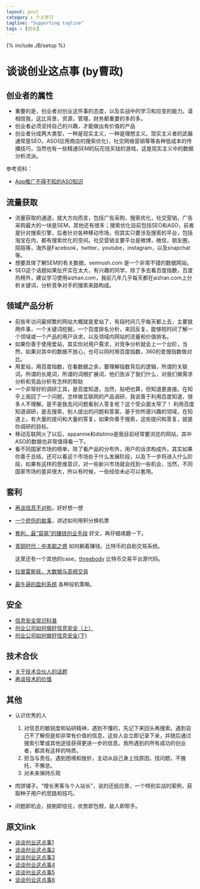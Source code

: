 ```yaml
---
layout: post
category : 个人学习
tagline: "Supporting tagline"
tags : [创业]
---
```

{% include JB/setup %}


# 谈谈创业这点事 (by曹政)

## 创业者的属性

- 重要的是，创业者对创业这件事的态度，以及实战中的学习和应变的能力。请相信我，这比背景，资源，管理，财务都重要的多的多。
- 创业者必须坚持自己的兴趣，才能做出有价值的产品
- 创业者分成两大类型，一种是现实主义，一种是理想主义。现实主义者的武器通常是SEO，ASO(应用商店的搜索优化)，社交网络营销等等各种低成本的传播技巧，当然也有一些精通SEM的玩花钱买钱的游戏，这是现实主义中的数据分析流派。

参考资料：

- [App推广不得不知的ASO知识](http://www.woshipm.com/operate/144458.html)

## 流量获取

- 流量获取的通道，就大方向而言，包括广告采购，搜索优化，社交营销，广告采购最大的一块是SEM，其他还有很多；搜索优化目前包括SEO和ASO，前者是针对搜索引擎，后者针对各种移动市场，但其实只要涉及搜索的平台，包括淘宝在内，都有搜索优化的空间。社交营销主要平台是微博，微信，朋友圈，陌陌等，海外是Facebook，twitter，youtube，instagram，以及snapchat等。
- 想要具体了解SEM的有关数据，semrush.com 是一个非常不错的数据网站。
- SEO这个话题如果扯开实在太大，有兴趣的同学，除了多去看百度指数，百度热榜外，建议学习使用aizhan.com，我前几年几乎每天都在aizhan.com上分析关键词，分析竞争对手的搜索来路构成。

## 领域产品分析
- 前些年访问最频繁的网站大概就是爱站了，有段时间几乎每天都上去，主要就两件事，一个关键词挖掘，一个百度排名分析，来回反复，能够短时间了解一个领域或一个产品的用户诉求，以及领域内网站的流量和价值排名。
- 如果你善于使用爱站，其实你对用户需求，对竞争分析就会上一个台阶，当然，如果对其中的数据不放心，也可以同时用百度指数，360的爱搜指数做对比。
- 用爱站，用百度指数，在看数据之余，要理解指数背后的逻辑，所谓的关联词，所谓的长尾词，所谓的词根扩展词，他们告诉了我们什么，对我们做需求分析和竞品分析有怎样的帮助
- 一个非常好的调研工具，是百度知道，当然，贴吧也算，但知道更直接。在知乎上我回了一个问题，怎样做互联网的产品调研，我说善于利用百度知道，很多人不理解。是不是我去问问题看别人答复呢？这个受众面太窄了！ 利用百度知道调研，是去搜索，别人提出的问题和答案，基于你所感兴趣的领域，在知道上，有大量的提问和大量的答复，如果你善于搜索，这些提问和答复，就是你调研的目标。
- 移动互联网火了以后，appannie和distimo是我目前经常要浏览的网站，其中ASO的数据也非常值得看一下。
- 看不同国家市场的榜单，除了看产品的分布外，用户的诉求构成外，其实如果你善于总结，还可以看这个市场处于什么发展阶段，以及下一步将进入什么阶段，如果有这样的思维意识，对一些新兴市场就会找到一些机会，当然，不同国家市场的差异很大，所以有时候，一些经验未必可以套用。

## 套利

- [再谈信息不对称](http://mp.weixin.qq.com/s?__biz=MzI0MjA1Mjg2Ng==&mid=209207805&idx=1&sn=87c41505c0ac82398fbf20c046b28c62&3rd=MzA3MDU4NTYzMw==&scene=6#rd)，好好想一想

- [一个悲伤的故事](http://mp.weixin.qq.com/s?__biz=MzI0MjA1Mjg2Ng==&mid=209577430&idx=2&sn=650e6df587f6f7f35e6aa40c80e7db8e&3rd=MzA3MDU4NTYzMw==&scene=6#rd)，讲述如何用积分换机票

- [套利，最“容易”的赚钱创业手段](http://mp.weixin.qq.com/s?__biz=MzI0MjA1Mjg2Ng==&mid=209549315&idx=1&sn=0303994c90940f5289b8254596c6846f&3rd=MzA3MDU4NTYzMw==&scene=6#rd) 好文，再仔细琢磨一下。

- [青铜时代：中本聪之惑](http://zhuanlan.zhihu.com/alfredyuan/20090944) 如何躺着赚钱。比特币的自助交易系统。

  这里还有一个其他的case，[threebody](https://github.com/littlekfc/threebody) 比特币交易平台源代码。

- [拉普雷斯妖，大数据与高频交易](http://zhuanlan.zhihu.com/alfredyuan/19778754)

- [最牛逼的盈利系统](http://www.zhihu.com/question/35727570) 各种投机策略。
## 安全

- [信息安全常识科普](http://mp.weixin.qq.com/s?__biz=MzI0MjA1Mjg2Ng==&mid=209560375&idx=1&sn=bcb767dbcc574045a2cc190702092e91&3rd=MzA3MDU4NTYzMw==&scene=6#rd)
- [创业公司如何做好信息安全（上）](http://mp.weixin.qq.com/s?__biz=MzI0MjA1Mjg2Ng==&mid=209570522&idx=1&sn=87002f1fe17c07abf078cfa4ec1d2844&3rd=MzA3MDU4NTYzMw==&scene=6#rd)
- [创业公司如何做好信息安全(下)](http://mp.weixin.qq.com/s?__biz=MzI0MjA1Mjg2Ng==&mid=209577430&idx=1&sn=6c8e445086ade96f220a9d465ae1a0b8&3rd=MzA3MDU4NTYzMw==&scene=6#rd)

## 技术合伙
- [关于技术合伙人的话题](http://mp.weixin.qq.com/s?__biz=MzI0MjA1Mjg2Ng==&mid=209595011&idx=1&sn=b0c4cb3ffefd11df302e0db1d938212f&3rd=MzA3MDU4NTYzMw==&scene=6#rd)
- [再谈技术的价值](http://mp.weixin.qq.com/s?__biz=MzI0MjA1Mjg2Ng==&mid=209602697&idx=1&sn=66ab2174a4f02d43289e87ed75aea89f&3rd=MzA3MDU4NTYzMw==&scene=6#rd)

## 其他

- 认识优秀的人

	1. 对信息的敏锐度和钻研精神，遇到不懂的，先记下来回头再搜索。遇到自己不了解但是却非常有价值的信息，这些人会立即记录下来，并随后通过搜索引擎或其他途径获得更进一步的信息。我所遇到的所有成功的创业者，都具有这样的特质。
	2. 担当与责任。遇到困境和挫折，主动从自己身上找原因，找问题，不推托，不懈怠。
	3. 对未来保持乐观

- 肉饼铺子。“增长黑客与个人站长”，说的还挺应景，一个特别实战的案例，获取种子用户的思路和技巧。

- 问题即机会，挑剔即信任，优势即包袱，敌人即帮手。

## 原文link
- [谈谈创业这点事1](http://mp.weixin.qq.com/s?__biz=MzI0MjA1Mjg2Ng==&mid=209141969&idx=1&sn=d413f83970ee920d9aa93b66678f7350&3rd=MzA3MDU4NTYzMw==&scene=6#rd)
- [谈谈创业这点事2](http://mp.weixin.qq.com/s?__biz=MzI0MjA1Mjg2Ng==&mid=209170103&idx=1&sn=f18d51dbc2232324860b763edd87745b&3rd=MzA3MDU4NTYzMw==&scene=6#rd)
- [谈谈创业这点事3](http://mp.weixin.qq.com/s?__biz=MzI0MjA1Mjg2Ng==&mid=209183252&idx=1&sn=a70a5da9cc7a06ffe7668e5c40b39cb8&3rd=MzA3MDU4NTYzMw==&scene=6#rd)
- [谈谈创业这点事4](http://mp.weixin.qq.com/s?__biz=MzI0MjA1Mjg2Ng==&mid=209220279&idx=1&sn=d2b835b7680b07f9bf29b7fdaf0fd6e3&3rd=MzA3MDU4NTYzMw==&scene=6#rd)
- [谈谈创业这点事5](http://mp.weixin.qq.com/s?__biz=MzI0MjA1Mjg2Ng==&mid=209323491&idx=1&sn=6942bdaf9a6a5d1f990492ec98c524ca&3rd=MzA3MDU4NTYzMw==&scene=6#rd)
- [谈谈创业这点事6](http://mp.weixin.qq.com/s?__biz=MzI0MjA1Mjg2Ng==&mid=209356954&idx=1&sn=c03c2e0b7c3ffbf036b03ab9015a5778&3rd=MzA3MDU4NTYzMw==&scene=6#rd)
